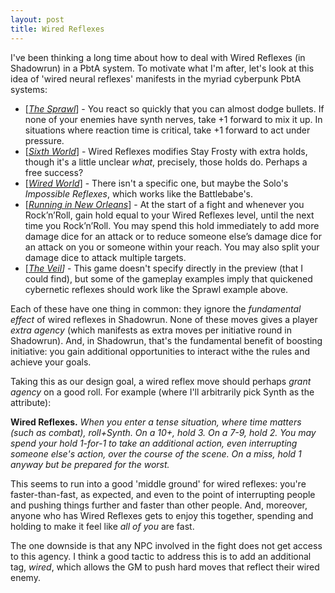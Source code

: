 ```yaml
---
layout: post
title: Wired Reflexes
---
```


I've been thinking a long time about how to deal with Wired Reflexes (in
Shadowrun) in a PbtA system. To motivate what I'm after, let's look at
this idea of 'wired neural reflexes' manifests in the myriad cyberpunk PbtA systems:

- [*[The Sprawl](http://www.ardens.org/)*] - 
  You react so quickly that you can almost dodge bullets. If none of your
  enemies have synth nerves, take +1 forward to mix it up. In situations where
  reaction time is critical, take +1 forward to act under pressure.
- [*[Sixth
  World](http://pulpwood.blogspot.com/2013/08/sixth-world-dungeon-world-hack.html)*] -
  Wired Reflexes modifies Stay Frosty with extra holds, though it's a little
  unclear *what*, precisely, those holds do. Perhaps a free success?
- [*[Wired
  World](https://drive.google.com/drive/folders/0B40H5TNFiL-NTEltckhPM1JiN0k)*] - 
  There isn't a specific one, but maybe the Solo's *Impossible Reflexes*, which works
  like the Battlebabe's. 
- [*[Running in New Orleans](https://www.reddit.com/r/Shadowrun/comments/3fhd5r/dw_hack_running_in_new_orleans_patch_7_playable/)*] -
  At the start of a fight and whenever you Rock’n’Roll, gain hold equal to your
  Wired Reflexes level, until the next time you Rock’n’Roll. You may spend this
  hold immediately to add more damage dice for an attack or to reduce someone
  else’s damage dice for an attack on you or someone within your reach. You may
  also split your damage dice to attack multiple targets.
- [*[The Veil]()]* - 
  This game doesn't specify directly in the preview (that I could find), but
  some of the gameplay examples imply that quickened cybernetic reflexes should
  work like the Sprawl example above.

Each of these have one thing in common: they ignore the *fundamental effect* of wired reflexes
in Shadowrun. None of these moves gives a player *extra agency* (which manifests as extra moves
per initiative round in Shadowrun). And, in Shadowrun, that's the fundamental benefit of
boosting initiative: you gain additional opportunities to interact withe the rules and achieve
your goals.

Taking this as our design goal, a wired reflex move should perhaps *grant agency* on a good roll.
For example (where I'll arbitrarily pick Synth as the attribute):

**Wired Reflexes.** *When you enter a tense situation, where time matters (such
as combat), roll+Synth. On a 10+, hold 3. On a 7-9, hold 2. You may spend your
hold 1-for-1 to take an additional action, even interrupting someone else's
action, over the course of the scene.  On a miss, hold 1 anyway but be prepared
for the worst.*

This seems to run into a good 'middle ground' for wired reflexes: you're faster-than-fast, as expected,
and even to the point of interrupting people and pushing things further and faster than other people.
And, moreover, anyone who has Wired Reflexes gets to enjoy this together, spending and holding to
make it feel like *all of you* are fast.

The one downside is that any NPC involved in the fight does not get access to this agency. I think a
good tactic to address this is to add an additional tag, *wired*, which allows the GM to push hard
moves that reflect their wired enemy.
